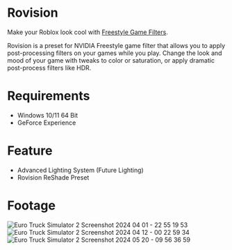 # Rovision
Make your Roblox look cool with [Freestyle Game Filters](https://www.nvidia.com/en-us/geforce/geforce-experience/#Freestyle).

Rovision is a preset for NVIDIA Freestyle game filter that allows you to apply post-processing filters on your games while you play. Change the look and mood of your game with tweaks to color or saturation, or apply dramatic post-process filters like HDR.

# Requirements
- Windows 10/11 64 Bit
- GeForce Experience

# Feature
- Advanced Lighting System (Future Lighting)
- Rovision ReShade Preset

# Footage
![Euro Truck Simulator 2 Screenshot 2024 04 01 - 22 55 19 53](https://github.com/rizkwya/Rovision/assets/87561258/bb5e1dbb-b791-4fc3-977a-b1d4ff96f27c)
![Euro Truck Simulator 2 Screenshot 2024 04 12 - 00 22 59 34](https://github.com/rizkwya/Rovision/assets/87561258/784b021e-878b-4280-9a4d-df433c1d560d)
![Euro Truck Simulator 2 Screenshot 2024 05 20 - 09 56 36 59](https://github.com/rizkwya/Rovision/assets/87561258/917d33c2-6ce6-40ba-8661-32fd7a4608bc)
